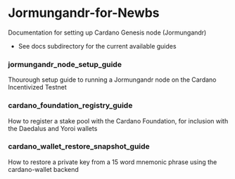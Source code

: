# Jormungandr-for-Newbs
Documentation for setting up Cardano Genesis node (Jormungandr)

* See docs subdirectory for the current available guides

### jormungandr_node_setup_guide
Thourough setup guide to running a Jormungandr node on the Cardano Incentivized Testnet

### cardano_foundation_registry_guide
How to register a stake pool with the Cardano Foundation, for inclusion with the Daedalus and Yoroi wallets

### cardano_wallet_restore_snapshot_guide
How to restore a private key from a 15 word mnemonic phrase using the cardano-wallet backend
